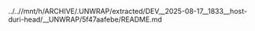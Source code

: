 ../..//mnt/h/ARCHIVE/.UNWRAP/extracted/DEV__2025-08-17__1833__host-duri-head/__UNWRAP/5f47aafebe/README.md
